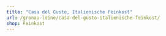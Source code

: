 ```yaml
---
title: "Casa del Gusto, Italienische Feinkost"
url: /gronau-leine/casa-del-gusto-italienische-feinkost/
shop: Feinkost
---
```

